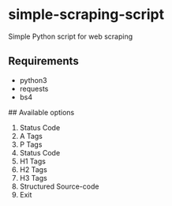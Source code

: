# simple-scraping-script
Simple Python script for web scraping  
## Requirements  
<ul>
<li>python3</li>
<li>requests</li>
<li>bs4</li> 
</ul>
## Available options  
<ol>
<li>Status Code</li>
<li>A Tags</li>
<li>P Tags</li> 
<li>Status Code</li>
<li>H1 Tags</li>
<li>H2 Tags</li> 
<li>H3 Tags</li>
<li>Structured Source-code</li>
<li>Exit</li> 
</ol>

